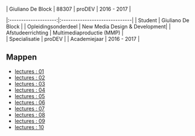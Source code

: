 | Giuliano De Block | 88307 | proDEV | 2016 - 2017 |

|:--------------------:|:------------------------------|
| Student              | Giuliano De Block             |
| Opleidingsonderdeel  | New Media Design & Development|
| Afstudeerrichting    | Multimediaproductie (MMP)     |  
| Specialisatie        | proDEV                        |
| Academiejaar         | 2016 - 2017                   |

Mappen
------

- [lectures : 01](/lectures/01/)
- [lectures : 02](/lectures/02/)
- [lectures : 03](/lectures/03/)
- [lectures : 04](/lectures/04/)
- [lectures : 05](/lectures/05/)
- [lectures : 06](/lectures/06/)
- [lectures : 07](/lectures/07/)
- [lectures : 08](/lectures/08/)
- [lectures : 09](/lectures/09/)
- [lectures : 10](/lectures/10/)
